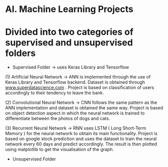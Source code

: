 # AI. Machine Learning Projects

# Divided into two categories of supervised and unsupervised folders

- Supervised Folder  -> uses Keras Library and Tensorflow

(1) Artificial Neural Network -> ANN is implemented through the use of Keras Library and Tensorflow backend. Dataset is obtained through
www.superdatascience.com . Project is based on classification of users accordingly to their tendency to leave the bank.

(2) Convolutional Neural Network -> CNN follows the same pattern as the ANN implementation and dataset is obtained the same way. Project
is based on object detection aspect in which the neural network is trained to differentiate between the photos of dogs and cats. 

(3) Recurrent Neural Network -> RNN uses LSTM ( Long Short-Term Memory ) for the neural network to obtain its main functionality. Project
is based on google stock prediction and uses the dataset to train the neural network every 60 days and predict accordingly. The result
is then plotted using matplotlib to get the visualisation of the graph.

- Unsupervised Folder

